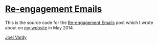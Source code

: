 # [Re-engagement Emails][writing]

This is the source code for the [Re-engagement Emails][writing] post which I wrote about on [my website][writing] in May 2014.

[Joel Vardy][joelvardy]

  [joelvardy]: https://joelvardy.com/
  [writing]: http://joelvardy.com/writing/re-engagement-emails
